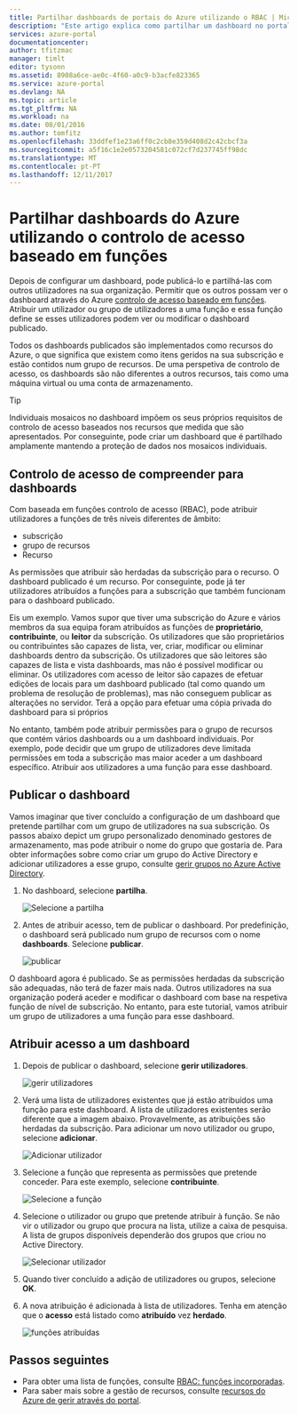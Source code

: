 ```yaml
---
title: Partilhar dashboards de portais do Azure utilizando o RBAC | Microsoft Docs
description: "Este artigo explica como partilhar um dashboard no portal do Azure utilizando o controlo de acesso baseado em funções."
services: azure-portal
documentationcenter: 
author: tfitzmac
manager: timlt
editor: tysonn
ms.assetid: 8908a6ce-ae0c-4f60-a0c9-b3acfe823365
ms.service: azure-portal
ms.devlang: NA
ms.topic: article
ms.tgt_pltfrm: NA
ms.workload: na
ms.date: 08/01/2016
ms.author: tomfitz
ms.openlocfilehash: 33ddfef1e23a6ff0c2cb8e359d408d2c42cbcf3a
ms.sourcegitcommit: a5f16c1e2e0573204581c072cf7d237745ff98dc
ms.translationtype: MT
ms.contentlocale: pt-PT
ms.lasthandoff: 12/11/2017
---
```

# <a name="share-azure-dashboards-by-using-role-based-access-control"></a>Partilhar dashboards do Azure utilizando o controlo de acesso baseado em funções
Depois de configurar um dashboard, pode publicá-lo e partilhá-las com outros utilizadores na sua organização. Permitir que os outros possam ver o dashboard através do Azure [controlo de acesso baseado em funções](../active-directory/role-based-access-control-configure.md). Atribuir um utilizador ou grupo de utilizadores a uma função e essa função define se esses utilizadores podem ver ou modificar o dashboard publicado. 

Todos os dashboards publicados são implementados como recursos do Azure, o que significa que existem como itens geridos na sua subscrição e estão contidos num grupo de recursos.  De uma perspetiva de controlo de acesso, os dashboards são não diferentes a outros recursos, tais como uma máquina virtual ou uma conta de armazenamento.

> [!TIP]
> Individuais mosaicos no dashboard impõem os seus próprios requisitos de controlo de acesso baseados nos recursos que medida que são apresentados.  Por conseguinte, pode criar um dashboard que é partilhado amplamente mantendo a proteção de dados nos mosaicos individuais.
> 
> 

## <a name="understanding-access-control-for-dashboards"></a>Controlo de acesso de compreender para dashboards
Com baseada em funções controlo de acesso (RBAC), pode atribuir utilizadores a funções de três níveis diferentes de âmbito:

* subscrição
* grupo de recursos
* Recurso

As permissões que atribuir são herdadas da subscrição para o recurso. O dashboard publicado é um recurso. Por conseguinte, pode já ter utilizadores atribuídos a funções para a subscrição que também funcionam para o dashboard publicado. 

Eis um exemplo.  Vamos supor que tiver uma subscrição do Azure e vários membros da sua equipa foram atribuídos as funções de **proprietário**, **contribuinte**, ou **leitor** da subscrição. Os utilizadores que são proprietários ou contribuintes são capazes de lista, ver, criar, modificar ou eliminar dashboards dentro da subscrição.  Os utilizadores que são leitores são capazes de lista e vista dashboards, mas não é possível modificar ou eliminar.  Os utilizadores com acesso de leitor são capazes de efetuar edições de locais para um dashboard publicado (tal como quando um problema de resolução de problemas), mas não conseguem publicar as alterações no servidor.  Terá a opção para efetuar uma cópia privada do dashboard para si próprios

No entanto, também pode atribuir permissões para o grupo de recursos que contém vários dashboards ou a um dashboard individuais. Por exemplo, pode decidir que um grupo de utilizadores deve limitada permissões em toda a subscrição mas maior aceder a um dashboard específico. Atribuir aos utilizadores a uma função para esse dashboard. 

## <a name="publish-dashboard"></a>Publicar o dashboard
Vamos imaginar que tiver concluído a configuração de um dashboard que pretende partilhar com um grupo de utilizadores na sua subscrição. Os passos abaixo depict um grupo personalizado denominado gestores de armazenamento, mas pode atribuir o nome do grupo que gostaria de. Para obter informações sobre como criar um grupo do Active Directory e adicionar utilizadores a esse grupo, consulte [gerir grupos no Azure Active Directory](../active-directory/active-directory-groups-create-azure-portal.md).

1. No dashboard, selecione **partilha**.
   
     ![Selecione a partilha](./media/azure-portal-dashboard-share-access/select-share.png)
2. Antes de atribuir acesso, tem de publicar o dashboard. Por predefinição, o dashboard será publicado num grupo de recursos com o nome **dashboards**. Selecione **publicar**.
   
     ![publicar](./media/azure-portal-dashboard-share-access/publish.png)

O dashboard agora é publicado. Se as permissões herdadas da subscrição são adequadas, não terá de fazer mais nada. Outros utilizadores na sua organização poderá aceder e modificar o dashboard com base na respetiva função de nível de subscrição. No entanto, para este tutorial, vamos atribuir um grupo de utilizadores a uma função para esse dashboard.

## <a name="assign-access-to-a-dashboard"></a>Atribuir acesso a um dashboard
1. Depois de publicar o dashboard, selecione **gerir utilizadores**.
   
     ![gerir utilizadores](./media/azure-portal-dashboard-share-access/manage-users.png)
2. Verá uma lista de utilizadores existentes que já estão atribuídos uma função para este dashboard. A lista de utilizadores existentes serão diferente que a imagem abaixo. Provavelmente, as atribuições são herdadas da subscrição. Para adicionar um novo utilizador ou grupo, selecione **adicionar**.
   
     ![Adicionar utilizador](./media/azure-portal-dashboard-share-access/existing-users.png)
3. Selecione a função que representa as permissões que pretende conceder. Para este exemplo, selecione **contribuinte**.
   
     ![Selecione a função](./media/azure-portal-dashboard-share-access/select-role.png)
4. Selecione o utilizador ou grupo que pretende atribuir à função. Se não vir o utilizador ou grupo que procura na lista, utilize a caixa de pesquisa. A lista de grupos disponíveis dependerão dos grupos que criou no Active Directory.
   
     ![Selecionar utilizador](./media/azure-portal-dashboard-share-access/select-user.png) 
5. Quando tiver concluído a adição de utilizadores ou grupos, selecione **OK**. 
6. A nova atribuição é adicionada à lista de utilizadores. Tenha em atenção que o **acesso** está listado como **atribuído** vez **herdado**.
   
     ![funções atribuídas](./media/azure-portal-dashboard-share-access/assigned-roles.png)

## <a name="next-steps"></a>Passos seguintes
* Para obter uma lista de funções, consulte [RBAC: funções incorporadas](../active-directory/role-based-access-built-in-roles.md).
* Para saber mais sobre a gestão de recursos, consulte [recursos do Azure de gerir através do portal](resource-group-portal.md).

